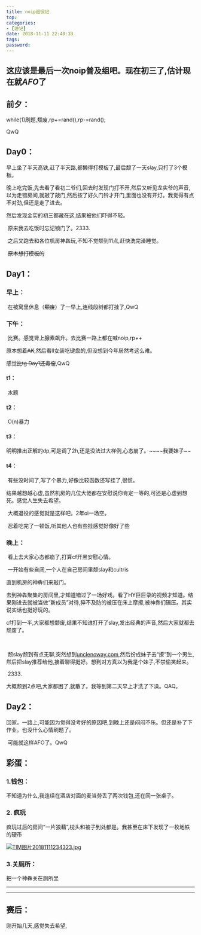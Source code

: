 ```yaml
---
title: noip退役记
top: 
categories: 
- [游记]
date: 2018-11-11 22:40:33
tags:
password:
---
```


## 这应该是最后一次noip普及组吧。现在初三了,估计现在就***AFO***了



## 前夕：

while(1)刷题,颓废,rp+=rand(),rp-=rand();

QwQ



## Day0：

​	早上坐了半天高铁,赶了半天路,都懒得打模板了,最后颓了一天slay,只打了3个模板。

​	晚上吃完饭,先去看了看初二爷们,回去时发现门打不开,然后又听见龙实爷的声音,以为走错房间,就敲了敲门,然后按了好久门铃才开门,里面也没有开灯。我觉得有点不对劲,但还是走了进去。

然后发现金实的初三都藏在这,结果被他们吓得不轻。

​	原来我去吃饭时忘记锁门了。2333.

​	之后又跑去和各位机房神犇玩,不知不觉颓到11点,赶快洗完澡睡觉。

​	~~原本想打模板的~~



## Day1：

### 早上：

​	在被窝里休息（~~颓废~~）了一早上,连线段树都打挂了,QwQ



### 下午：

​	比赛。感觉肾上腺素飙升。去比赛一路上都在喊noip,rp++

原本想着~~AK~~,然后看ll女装吃键盘的,但没想到今年居然考这么难。

感觉~~比tg Day1还毒瘤~~,QwQ

#### t1：

​	水题



#### t2：

​	O(n)暴力



#### t3：

​	明明推出正解的dp,可是调了2h,还是没法过大样例,心态崩了。~~~~我要妹子~~



#### t4： 

​	有些没时间了,写了个暴力,好像比较函数还写挂了,很慌。



​	结果越想越心虚,虽然机房的几位大佬都在安慰说你肯定一等的,可还是心虚到想死。感觉人生失去希望。

​	大概退役的感觉就是这样吧。2年oi一场空。

​	忍着吃完了一顿饭,听其他人也有些挂感觉好像好了些



### 晚上：

​	看上去大家心态都崩了,打算cf开黑安慰心情。

​	一开始有些自闭,一个人在自己房间里颓slay和cultris

直到机房的神犇们来敲门。

​	去到神犇聚集的房间里,才知道错过了一场好戏。看了HY巨巨录的视频才知道。结果刚进去就被当做“新成员”对待,猝不及防的被压在床上摩擦,被神犇们碾压。其实说实话也挺好玩的。

​	cf打到一半,大家都想颓废,结果不知谁打开了slay,发出经典的声音,然后大家就都去颓废了。

​	

​	颓slay颓到有点无聊,突然想到[unclenoway.com](http://unclenoway.com/),然后扮成妹子去“撩”到一个男生,然后把slay推荐给他,接着聊得挺好。想到对方真以为我是个妹子,不禁偷笑起来。

​	2333.



​	大概颓到2点吧,大家都困了,就散了。我等到第二天早上才洗了下澡。QAQ。



## Day2：

​	回家。一路上,可能因为觉得没考好的原因吧,到晚上还是闷闷不乐。但还是补了下作业。也没什么心情刷题了。

​	可能就这样AFO了。QwQ



## 彩蛋：

### 1.钱包：

​	不知道为什么,我连续在酒店对面的麦当劳丢了两次钱包,还在同一张桌子。



### 2. 疯玩

​	疯玩过后的房间“一片狼藉”,枕头和被子到处都是。我甚至在床下发现了一枚地铁的硬币

[![TIM图片20181111234323.jpg](https://i.loli.net/2018/11/11/5be84e368ee58.jpg)](https://i.loli.net/2018/11/11/5be84e368ee58.jpg)



### 3.关厕所：

把一个神犇关在厕所里



---

---


## 赛后：


刚开始几天,感觉失去希望,